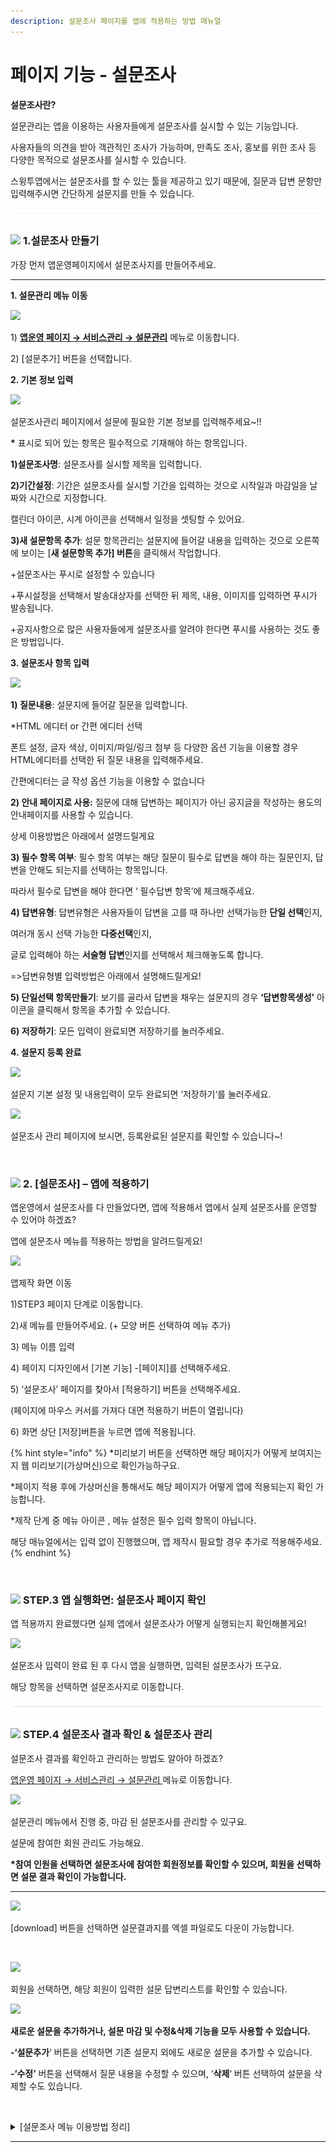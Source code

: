 ```yaml
---
description: 설문조사 페이지를 앱에 적용하는 방법 매뉴얼
---
```


# 페이지 기능 - 설문조사

**설문조사란?**

설문관리는 앱을 이용하는 사용자들에게 설문조사를 실시할 수 있는 기능입니다.

사용자들의 의견을 받아 객관적인 조사가 가능하며, 만족도 조사, 홍보를 위한 조사 등 다양한 목적으로 설문조사를 실시할 수 있습니다.

스윙투앱에서는 설문조사를 할 수 있는 툴을 제공하고 있기 때문에, 질문과 답변 문항만 입력해주시면 간단하게 설문지를 만들 수 있습니다.

![](../../../.gitbook/assets/수평성.PNG)

### ![](https://wp.swing2app.co.kr/wp-content/uploads/2018/09/%EB%8B%A8%EB%9D%BD1-1.png) **1.설문조사 만들기**&#x20;

가장 먼저 앱운영페이지에서 설문조사지를 만들어주세요.

****

**1. 설문관리 메뉴 이동**

![](https://wp.swing2app.co.kr/wp-content/uploads/2022/07/%EC%84%A4%EB%AC%B8%EC%A1%B0%EC%82%AC%EC%97%85%EB%8E%832.png)

1\) [**앱운영 페이지 → 서비스관리 → 설문관리**](http://www.swing2app.co.kr/view/survey) 메뉴로 이동합니다.

2\) \[설문추가] 버튼을 선택합니다.



**2. 기본 정보 입력**

![](https://wp.swing2app.co.kr/wp-content/uploads/2022/07/%EC%84%A4%EB%AC%B8%EC%A1%B0%EC%82%AC%EC%97%85%EB%8E%831.png)

설문조사관리 페이지에서 설문에 필요한 기본 정보를 입력해주세요\~!!

**\*** 표시로 되어 있는 항목은 필수적으로 기재해야 하는 항목입니다.

**1)설문조사명**: 설문조사를 실시할 제목을 입력합니다.

**2)기간설정**: 기간은 설문조사를 실시할 기간을 입력하는 것으로 시작일과 마감일을 날짜와 시간으로 지정합니다.

캘린더 아이콘, 시계 아이콘을 선택해서 일정을 셋팅할 수 있어요.

**3)새 설문항목 추가**: 설문 항목관리는 설문지에 들어갈 내용을 입력하는 것으로 오른쪽에 보이는 \[**새 설문항목 추가] 버튼**을 클릭해서 작업합니다.

​+설문조사는 푸시로 설정할 수 있습니다

\+푸시설정을 선택해서 발송대상자를 선택한 뒤 제목, 내용, 이미지를 입력하면 푸시가 발송됩니다.

\+공지사항으로 많은 사용자들에게 설문조사를 알려야 한다면 푸시를 사용하는 것도 좋은 방법입니다.



**3. 설문조사 항목 입력**

![](https://wp.swing2app.co.kr/wp-content/uploads/2022/07/%EC%84%A4%EB%AC%B8%EC%A1%B0%EC%82%AC%EC%97%85%EB%8E%833.png)

**1) 질문내용**: 설문지에 들어갈 질문을 입력합니다.

\*HTML 에디터 or 간편 에디터 선택

폰트 설정, 글자 색상, 이미지/파일/링크 첨부 등 다양한 옵션 기능을 이용할 경우 HTML에디터를 선택한 뒤 질문 내용을 입력해주세요.

간편에디터는 글 작성 옵션 기능을 이용할 수 없습니다

**2) 안내 페이지로 사용:** 질문에 대해 답변하는 페이지가 아닌 공지글을 작성하는 용도의 안내페이지를 사용할 수 있습니다.

상세 이용방법은 아래에서 설명드릴게요

**3) 필수 항목 여부**: 필수 항목 여부는 해당 질문이 필수로 답변을 해야 하는 질문인지, 답변을 안해도 되는지를 선택하는 항목입니다.

따라서 필수로 답변을 해야 한다면 ‘ 필수답변 항목’에 체크해주세요.

**​4) 답변유형**: 답변유형은 사용자들이 답변을 고를 때 하나만 선택가능한 **단일 선택**인지,

여러개 동시 선택 가능한 **다중선택**인지,

글로 입력해야 하는 **서술형 답변**인지를 선택해서 체크해놓도록 합니다.

\=>답변유형별 입력방법은 아래에서 설명해드릴게요!

**5) 단일선택 항목만들기**: 보기를 골라서 답변을 채우는 설문지의 경우 **‘답변항목생성’** 아이콘을 클릭해서 항목을 추가할 수 있습니다.

**​6) 저장하기**: 모든 입력이 완료되면 저장하기를 눌러주세요.



**4. 설문지 등록 완료**

![](https://wp.swing2app.co.kr/wp-content/uploads/2022/07/%EC%84%A4%EB%AC%B8%EC%A1%B0%EC%82%AC%EC%97%85%EB%8E%838.png)

설문지 기본 설정 및 내용입력이 모두 완료되면 ‘저장하기‘를 눌러주세요.



![](https://wp.swing2app.co.kr/wp-content/uploads/2022/07/%EC%84%A4%EB%AC%B8%EC%A1%B0%EC%82%AC%EC%97%85%EB%8E%839.png)

설문조사 관리 페이지에 보시면, 등록완료된 설문지를 확인할 수 있습니다\~!

![](../../../.gitbook/assets/수평성.PNG)

### ![](https://wp.swing2app.co.kr/wp-content/uploads/2018/09/%EB%8B%A8%EB%9D%BD1-1.png) **2. \[설문조사] – 앱에 적용하기**

앱운영에서 설문조사를 다 만들었다면, 앱에 적용해서 앱에서 실제 설문조사를 운영할 수 있어야 하겠죠?

앱에 설문조사 메뉴를 적용하는 방법을 알려드릴게요!

![](https://wp.swing2app.co.kr/wp-content/uploads/2022/07/%EC%84%A4%EB%AC%B8%EC%A1%B0%EC%82%AC.png)

앱제작 화면 이동

1\)STEP3 페이지 단계로 이동합니다.

2\)새 메뉴를 만들어주세요. (+ 모양 버튼 선택하여 메뉴 추가)

3\) 메뉴 이름 입력

4\) 페이지 디자인에서 \[기본 기능] -\[페이지]를 선택해주세요.&#x20;

5\) ‘설문조사’ 페이지를 찾아서 \[적용하기] 버튼을 선택해주세요.&#x20;

(페이지에 마우스 커서를 가져다 대면 적용하기 버튼이 열립니다)

6\) 화면 상단 \[저장]버튼을 누르면 앱에 적용됩니다.&#x20;

{% hint style="info" %}
\*미리보기 버튼을 선택하면 해당 페이지가 어떻게 보여지는지 웹 미리보기(가상머신)으로 확인가능하구요.

\*페이지 적용 후에 가상머신을 통해서도 해당 페이지가 어떻게 앱에 적용되는지 확인 가능합니다.

\*제작 단계 중 메뉴 아이콘 , 메뉴 설정은 필수 입력 항목이 아닙니다.

해당 매뉴얼에서는 입력 없이 진행했으며, 앱 제작시 필요할 경우 추가로 적용해주세요.
{% endhint %}



![](../../../.gitbook/assets/수평성.PNG)

### ![](https://wp.swing2app.co.kr/wp-content/uploads/2018/09/%EB%8B%A8%EB%9D%BD1-1.png) **STEP.3 앱 실행화면: 설문조사 페이지 확인**

앱 적용까지 완료했다면 실제 앱에서 설문조사가 어떻게 실행되는지 확인해볼게요!

![](https://wp.swing2app.co.kr/wp-content/uploads/2022/07/%EC%84%A4%EB%AC%B8%EC%97%85%EB%8E%837.png)

설문조사 입력이 완료 된 후 다시 앱을 실행하면, 입력된 설문조사가 뜨구요.

해당 항목을 선택하면 설문조사지로 이동합니다.

![](../../../.gitbook/assets/수평성.PNG)

### ![](https://wp.swing2app.co.kr/wp-content/uploads/2018/09/%EB%8B%A8%EB%9D%BD1-1.png) **STEP.4 설문조사 결과 확인 & 설문조사 관리**

설문조사 결과를 확인하고 관리하는 방법도 알아야 하겠죠?

[앱운영 페이지 → 서비스관리 → 설문관리 ](http://www.swing2app.co.kr/view/survey)메뉴로 이동합니다.

![](https://wp.swing2app.co.kr/wp-content/uploads/2019/06/%EC%84%A4%EB%AC%B8%EA%B2%B0%EA%B3%BC-NEW.png)

설문관리 메뉴에서 진행 중, 마감 된 설문조사를 관리할 수 있구요.

설문에 참여한 회원 관리도 가능해요.

**\*참여 인원을 선택하면 설문조사에 참여한 회원정보를 확인할 수 있으며, 회원을 선택하면 설문 결과 확인이 가능합니다.**

****

![](https://wp.swing2app.co.kr/wp-content/uploads/2019/06/%EC%84%A4%EB%AC%B8%EA%B2%B0%EA%B3%BC-NEW4.png)

\[download] 버튼을 선택하면 설문결과지를 엑셀 파일로도 다운이 가능합니다.

​

![](https://wp.swing2app.co.kr/wp-content/uploads/2019/06/%EC%84%A4%EB%AC%B8%EA%B2%B0%EA%B3%BC-NEW2.png)

회원을 선택하면, 해당 회원이 입력한 설문 답변리스트를 확인할 수 있습니다.



![](https://wp.swing2app.co.kr/wp-content/uploads/2019/06/%EC%84%A4%EB%AC%B8%EA%B2%B0%EA%B3%BC-NEW3.png)

**새로운 설문을 추가하거나, 설문 마감 및 수정&삭제 기능을 모두 사용할 수 있습니다.**

**-‘설문추가**‘ 버튼을 선택하면 기존 설문지 외에도 새로운 설문을 추가할 수 있습니다.

**-‘수정’** 버튼을 선택해서 질문 내용을 수정할 수 있으며, ‘**삭제**‘ 버튼 선택하여 설문을 삭제할 수도 있습니다.

![](../../../.gitbook/assets/수평성.PNG)

<details>

<summary>[설문조사 메뉴 이용방법 정리]</summary>

**설문조사 만들기, 앱에서 설문 참여하기 상세 내용은 아래 매뉴얼을 꼭\~ 확인해주세요!**

**☞** [**\[설문조사 이용방법- 등록, 관리 및 앱실행화면\]**](https://wp.swing2app.co.kr/documentation/appmanage/service/survey/)



**▶ 설문조사지 만들기**

[앱운영 페이지 → 서비스관리 →설문관리](http://www.swing2app.co.kr/view/survey) → \[설문 추가] 버튼을 선택 → 설문조사명, 설문기간 설정 후 → \[새 설문항목 추가] 버튼을 눌러서 질문 및 답변 항목을 입력해주시면 됩니다.



**▶설문지 앱에 적용하는 방법**

만들어진 설문지는 앱에 적용해주세요.

앱제작 페이지 → 페이지메뉴 → 메뉴추가 →메뉴이름 →\[스윙 페이지] 불러오기 → ‘설문조사’ 선택 적용 후 저장



**▶앱에서 설문 참여하기**

앱을 실행 한뒤 설문조사에 참여할 수 있습니다.

적용된 메뉴를 선택한 뒤 화면을 터치하면 설문에 참여할 수 있어요.

\*설문조사는 앱에 가입된 회원 – 사용자 등급부터 이용할 수 있어요. 손님은 이용할 수 없으니 이용시 참고 부탁드려요.



**▶사용자들이 입력한 설문 결과 확인하기**

앱운영 페이지 → 서비스관리 →설문관리→참여 인원에서 ‘숫자’ 선택 → ‘사용자’를 선택하면 설문 결과를 확인할 수 있습니다.



</details>

****

